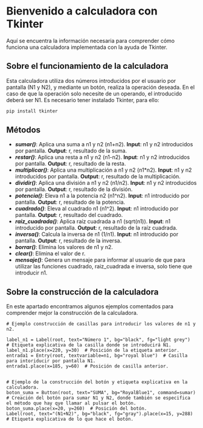 # Bienvenido a calculadora con Tkinter

Aquí se encuentra la información necesaria para comprender cómo funciona una calculadora implementada con la ayuda de Tkinter.

## Sobre el funcionamiento de la calculadora

Esta calculadora utiliza dos números introducidos por el usuario por pantalla (N1 y N2), y mediante un botón, realiza la operación deseada. En el caso de que la operación solo necesite de un operando, el introducido deberá ser N1.
Es necesario tener instalado Tkinter, para ello:
```bash
pip install tkinter
```

## Métodos

  - ***sumar()***:
      Aplica una suma a n1 y n2 (n1+n2).
      **Input**: n1 y n2 introducidos por pantalla.
      **Output**: r, resultado de la suma.
  - ***restar()***:
      Aplica una resta a n1 y n2 (n1-n2).
      **Input**: n1 y n2 introducidos por pantalla.
      **Output**: r, resultado de la resta.
  - ***multiplicar()***:
      Aplica una multiplicación a n1 y n2 (n1*n2).
      **Input**: n1 y n2 introducidos por pantalla.
      **Output**: r, resultado de la multiplicación.
  - ***dividir()***:
      Aplica una división a n1 y n2 (n1/n2).
      **Input**: n1 y n2 introducidos por pantalla.
      **Output**: r, resultado de la división.
  - ***potencia()***:
      Eleva n1 a la potencia n2 (n1^n2).
      **Input**: n1 introducido por pantalla.
      **Output**: r, resultado de la potencia.
  - ***cuadrado()***:
      Eleva al cuadrado n1 (n1^2).
      **Input**: n1 introducido por pantalla.
      **Output**: r, resultado del cuadrado.
  - ***raiz_cuadrada()***:
      Aplica raíz cuadrada a n1 (sqrt(n1)).
      **Input**: n1 introducido por pantalla.
      **Output**: r, resultado de la raíz cuadrada.
  - ***inversa()***:
      Calcula la inversa de n1 (1/n1).
      **Input**: n1 introducido por pantalla.
      **Output**: r, resultado de la inversa.
  - ***borrar()***:
      Elimina los valores de n1 y n2.
  - ***clear()***:
      Elimina el valor de r.
  - ***mensaje()***:
      Genera un mensaje para informar al usuario de que para utilizar las funciones cuadrado, raiz_cuadrada e inversa, solo tiene que introducir n1.

## Sobre la construcción de la calculadora

En este apartado encontramos algunos ejemplos comentados para comprender mejor la construcción de la calculadora.

    # Ejemplo construcción de casillas para introducir los valores de n1 y n2.

    label_n1 = Label(root, text="Número 1", bg="black", fg="light grey")  # Etiqueta explicativa de la casilla donde se introducirá N1.
    label_n1.place(x=220, y=30)  # Posición de la etiqueta anterior.
    entrada1 = Entry(root, textvariable=n1, bg="royal blue")  # Casilla para intoriducir por pantalla N1.
    entrada1.place(x=185, y=60)  # Posición de casilla anterior.


    # Ejemplo de la construcción del botón y etiqueta explicativa en la calculadora.
    boton_suma = Button(root, text="SUMA", bg="RoyalBlue1", command=sumar)  # Creación del botón para sumar N1 y N2, donde también se especifica el método que hay qye llamar al pulsar el botón.
    boton_suma.place(x=20, y=260)  # Posición del botón.
    Label(root, text="(N1+N2)", bg="black", fg="gray").place(x=15, y=288)  # Etiqueta explicativa de lo que hace el botón.
